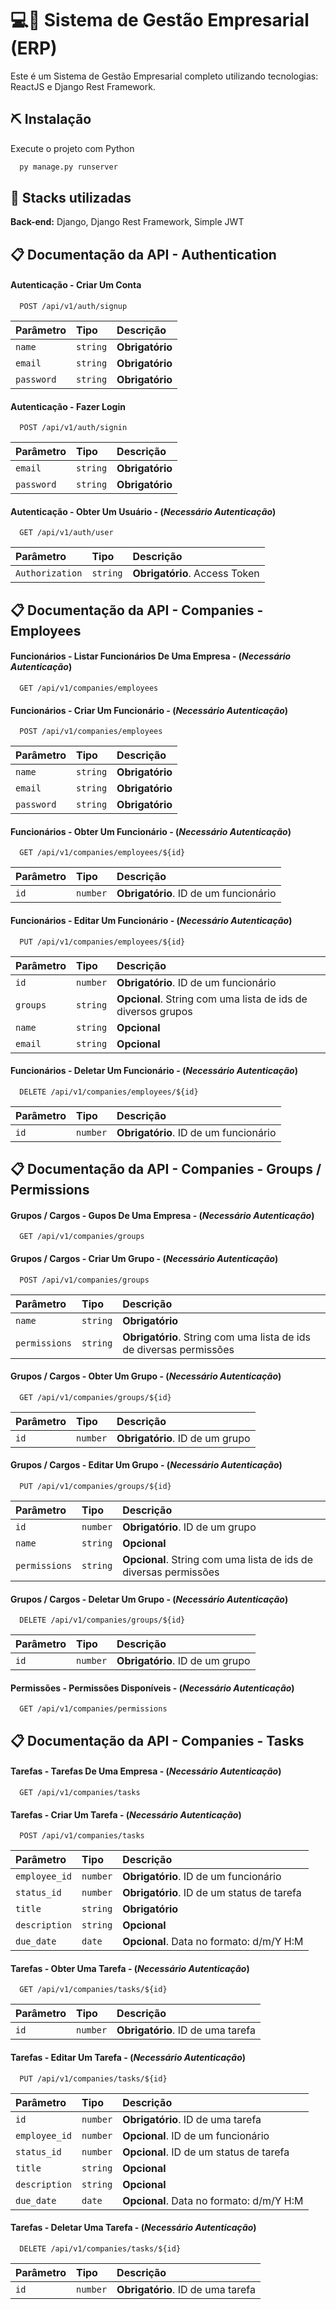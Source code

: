 # 💻📱 Sistema de Gestão Empresarial (ERP)

Este é um Sistema de Gestão Empresarial completo utilizando tecnologias: ReactJS e Django Rest Framework.

## ⛏️ Instalação

Execute o projeto com Python

```bash
  py manage.py runserver
```

## 💎 Stacks utilizadas

**Back-end:** Django, Django Rest Framework, Simple JWT

## 📋 Documentação da API - Authentication

#### Autenticação - Criar Um Conta

```http
  POST /api/v1/auth/signup
```

| Parâmetro  | Tipo     | Descrição       |
| :--------- | :------- | :-------------- |
| `name`     | `string` | **Obrigatório** |
| `email`    | `string` | **Obrigatório** |
| `password` | `string` | **Obrigatório** |

#### Autenticação - Fazer Login

```http
  POST /api/v1/auth/signin
```

| Parâmetro  | Tipo     | Descrição       |
| :--------- | :------- | :-------------- |
| `email`    | `string` | **Obrigatório** |
| `password` | `string` | **Obrigatório** |

#### Autenticação - Obter Um Usuário - (_Necessário Autenticação_)

```http
  GET /api/v1/auth/user
```

| Parâmetro       | Tipo     | Descrição                     |
| :-------------- | :------- | :---------------------------- |
| `Authorization` | `string` | **Obrigatório**. Access Token |

## 📋 Documentação da API - Companies - Employees

#### Funcionários - Listar Funcionários De Uma Empresa - (_Necessário Autenticação_)

```http
  GET /api/v1/companies/employees
```

#### Funcionários - Criar Um Funcionário - (_Necessário Autenticação_)

```http
  POST /api/v1/companies/employees
```

| Parâmetro  | Tipo     | Descrição       |
| :--------- | :------- | :-------------- |
| `name`     | `string` | **Obrigatório** |
| `email`    | `string` | **Obrigatório** |
| `password` | `string` | **Obrigatório** |

#### Funcionários - Obter Um Funcionário - (_Necessário Autenticação_)

```http
  GET /api/v1/companies/employees/${id}
```

| Parâmetro | Tipo     | Descrição                             |
| :-------- | :------- | :------------------------------------ |
| `id`      | `number` | **Obrigatório**. ID de um funcionário |

#### Funcionários - Editar Um Funcionário - (_Necessário Autenticação_)

```http
  PUT /api/v1/companies/employees/${id}
```

| Parâmetro | Tipo     | Descrição                                                    |
| :-------- | :------- | :----------------------------------------------------------- |
| `id`      | `number` | **Obrigatório**. ID de um funcionário                        |
| `groups`  | `string` | **Opcional**. String com uma lista de ids de diversos grupos |
| `name`    | `string` | **Opcional**                                                 |
| `email`   | `string` | **Opcional**                                                 |

#### Funcionários - Deletar Um Funcionário - (_Necessário Autenticação_)

```http
  DELETE /api/v1/companies/employees/${id}
```

| Parâmetro | Tipo     | Descrição                             |
| :-------- | :------- | :------------------------------------ |
| `id`      | `number` | **Obrigatório**. ID de um funcionário |

## 📋 Documentação da API - Companies - Groups / Permissions

#### Grupos / Cargos - Gupos De Uma Empresa - (_Necessário Autenticação_)

```http
  GET /api/v1/companies/groups
```

#### Grupos / Cargos - Criar Um Grupo - (_Necessário Autenticação_)

```http
  POST /api/v1/companies/groups
```

| Parâmetro     | Tipo     | Descrição                                                           |
| :------------ | :------- | :------------------------------------------------------------------ |
| `name`        | `string` | **Obrigatório**                                                     |
| `permissions` | `string` | **Obrigatório**. String com uma lista de ids de diversas permissões |

#### Grupos / Cargos - Obter Um Grupo - (_Necessário Autenticação_)

```http
  GET /api/v1/companies/groups/${id}
```

| Parâmetro | Tipo     | Descrição                       |
| :-------- | :------- | :------------------------------ |
| `id`      | `number` | **Obrigatório**. ID de um grupo |

#### Grupos / Cargos - Editar Um Grupo - (_Necessário Autenticação_)

```http
  PUT /api/v1/companies/groups/${id}
```

| Parâmetro     | Tipo     | Descrição                                                        |
| :------------ | :------- | :--------------------------------------------------------------- |
| `id`          | `number` | **Obrigatório**. ID de um grupo                                  |
| `name`        | `string` | **Opcional**                                                     |
| `permissions` | `string` | **Opcional**. String com uma lista de ids de diversas permissões |

#### Grupos / Cargos - Deletar Um Grupo - (_Necessário Autenticação_)

```http
  DELETE /api/v1/companies/groups/${id}
```

| Parâmetro | Tipo     | Descrição                       |
| :-------- | :------- | :------------------------------ |
| `id`      | `number` | **Obrigatório**. ID de um grupo |

#### Permissões - Permissões Disponíveis - (_Necessário Autenticação_)

```http
  GET /api/v1/companies/permissions
```

## 📋 Documentação da API - Companies - Tasks

#### Tarefas - Tarefas De Uma Empresa - (_Necessário Autenticação_)

```http
  GET /api/v1/companies/tasks
```

#### Tarefas - Criar Um Tarefa - (_Necessário Autenticação_)

```http
  POST /api/v1/companies/tasks
```

| Parâmetro     | Tipo     | Descrição                                  |
| :------------ | :------- | :----------------------------------------- |
| `employee_id` | `number` | **Obrigatório**. ID de um funcionário      |
| `status_id`   | `number` | **Obrigatório**. ID de um status de tarefa |
| `title`       | `string` | **Obrigatório**                            |
| `description` | `string` | **Opcional**                               |
| `due_date`    | `date`   | **Opcional**. Data no formato: d/m/Y H:M   |

#### Tarefas - Obter Uma Tarefa - (_Necessário Autenticação_)

```http
  GET /api/v1/companies/tasks/${id}
```

| Parâmetro | Tipo     | Descrição                         |
| :-------- | :------- | :-------------------------------- |
| `id`      | `number` | **Obrigatório**. ID de uma tarefa |

#### Tarefas - Editar Um Tarefa - (_Necessário Autenticação_)

```http
  PUT /api/v1/companies/tasks/${id}
```

| Parâmetro     | Tipo     | Descrição                                |
| :------------ | :------- | :--------------------------------------- |
| `id`          | `number` | **Obrigatório**. ID de uma tarefa        |
| `employee_id` | `number` | **Opcional**. ID de um funcionário       |
| `status_id`   | `number` | **Opcional**. ID de um status de tarefa  |
| `title`       | `string` | **Opcional**                             |
| `description` | `string` | **Opcional**                             |
| `due_date`    | `date`   | **Opcional**. Data no formato: d/m/Y H:M |

#### Tarefas - Deletar Uma Tarefa - (_Necessário Autenticação_)

```http
  DELETE /api/v1/companies/tasks/${id}
```

| Parâmetro | Tipo     | Descrição                         |
| :-------- | :------- | :-------------------------------- |
| `id`      | `number` | **Obrigatório**. ID de uma tarefa |
